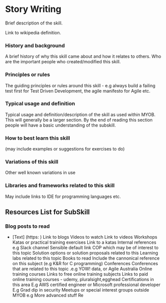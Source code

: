# Story Writing

Brief description of the skill.

Link to wikipedia definition.

### History and background
A brief history of why this skill came about and how it relates to others.  Who are the important people who created/modified this skill.

### Principles or rules
The guiding principles or rules around this skill - e.g always build a failing test first for Test Driven Development, the agile manifesto for Agile etc.

### Typical usage and definition
Typical usage and definition/description of the skill as used within MYOB.  This will generally be a larger section. By the end of reading this section people will have a basic understanding of the subskill.

### How to best learn this skill
(may include examples or suggestions for exercises to do)

### Variations of this skill 
Other well known variations in use 

### Libraries and frameworks related to this skill
May include links to IDE for programming languages etc.

## Resources List for SubSkill
### Blog posts to read
- [Text] (https: )
Link to blogs
Videos to watch
Link to videos
Workshops
Katas or practical training exercises
Link to a katas
Internal references
e.g Slack channel
Sensible default link
COP which may be of interest to this topic
Solution options or solution proposals related to this
Learning labs related to this topic
Books to read
Include the cannonical reference on this subject (e.g K&R for C programming)
Conferences
Conferences that are related to this topic .e.g YOW! data, or Agile Australia
Online training courses
Links to free online training subjects
Links to paid online training courses - udemy, pluralsight,egghead
Certifications in this area
E.g AWS certified engineer or Microsoft professional developer
E.g Grad dip in security
Meetups or special interest groups outside MYOB
e.g
More advanced stuff
Re
